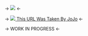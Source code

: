 -> ![](https://cdn.discordapp.com/attachments/1082540281624285254/1101339107550040114/ezgif-2-04e4bd24d2.png) <-

-> [![](https://i.imgur.com/hSPIW6U.gif) This URL Was Taken By JoJo](https://rentry.co/jojosbizarrehoard) <-

-> WORK IN PROGRESS <-